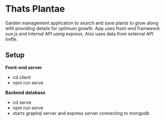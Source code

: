 # Thats Plantae
Garden management application to search and save plants to grow along with providing details for optimum growth. 
App uses front-end framework vue.js  and internal API using express. Also uses data from external API trefle. 
## Setup
**Front-end server**
* cd client 
* npm run serve </br>

**Backend database**
* cd serve 
* npm run serve 
* starts graphql server and express server connecting to mongodb

